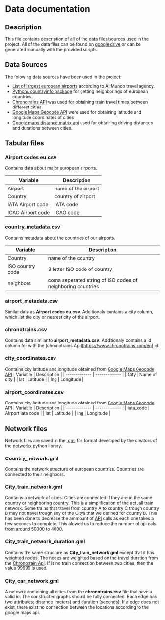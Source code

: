# Data documentation
## Description
This file contains description of all of the data files/sources used in the project. All of the data files can be found on [google drive](https://drive.google.com/drive/folders/1z65-V_g7631HaKvFRhrFEAztKkKnKc_s?usp=drive_link) or can be generated manually with the provided scripts.
## Data Sources
The folowing data sources have been used in the project:
- [List of largest european airports](https://airmundo.com/en/blog/airport-codes-european-airports/) according to AirMundo travel agency.
- [Pythons countryinfo package](https://github.com/porimol/countryinfo) for getting neighborings of european countries.
- [Chronotrains API](https://www.chronotrains.com/en) was used for obtaining train travel times between different cities
- [Google Maps Geocode API](https://developers.google.com/maps/documentation/geocoding/overview) were used for obtaining latitude and longitude coordinates of cities
- [Google maps distance matrix api](https://developers.google.com/maps/documentation/distance-matrix/overview) used for obtaining driving distances and durations between cities.

## Tabular files

### Airport codes eu.csv
Contains data about major european airports.

| Variable  | Description |
| ------------- | ------------- |
| Airport  | name of the eirport  |
| Country  | country of airport  |
| IATA Airport code  | IATA code  |
| ICAO Airport code  | ICAO code  |

### country_metadata.csv
Contains metadata about the countries of our airports.

| Variable  | Description |
| ------------- | ------------- |
| Country  | name of the country  |
| ISO country code  | 3 letter ISO code of country  |
| neighbors  | coma seperated string of ISO codes of neighboring countries  |


### airport_metadata.csv
Similar data as **Airport codes eu.csv**. Additionaly contains a city column, which list the city or nearest city of the airport.

### chronotrains.csv
Contains data similar to **airport_metadata.csv**. Additionaly contains a id column for with the (chronotrains Api)[https://www.chronotrains.com/en] id.

### city_coordinates.csv
Contains city latitude and longitude obtained from [Google Maps Geocode API](https://developers.google.com/maps/documentation/geocoding/overview)
| Variable  | Description |
| ------------- | ------------- |
| City  | Name of city  |
| lat  | Latitude  |
| lng  | Longitude  |


### airport_coordinates.csv
Contains city latitude and longitude obtained from [Google Maps Geocode API](https://developers.google.com/maps/documentation/geocoding/overview)
| Variable  | Description |
| ------------- | ------------- |
| iata_code  | AIrport iata code  |
| lat  | Latitude  |
| lng  | Longitude  |

## Network files
Network files are saved in the [.gml](https://networkx.org/documentation/stable/reference/readwrite/gml.html) file format developed by the creators of the [networkx](https://networkx.org/documentation/stable/index.html) python library. 

### Country_network.gml
Contains the network structure of european countries. Countries are connected to their neighbors. 

### City_train_network.gml
Contains a network of cities. Cities are connected if they are in the same country or neighboring country. This is a simplification of the actuall train network. Some trains that travel from country A to country C trough country B
may not travel trough any of the Citys that we defined for country B. This has been done to decrease the ammount of [API](https://www.chronotrains.com/en) calls as each one takes a few seconds to complete. This alowed us to reduce the number of api cals from around 50000 to 4000.

### City_train_network_duration.gml
Contains the same structure as **City_train_network.gml** except that it has weighted nodes. The nodes are weighted based on the travel duration from the [Chronotrain Api](https://www.chronotrains.com/en). If is no train connection between two cities, then the value 99999 is used.

### City_car_network.gml
A netowrk containing all cities from the **chronotrains.csv** file that have a valid id. The constructed graphs should be fully connected. Each edge has two attributes; distance (meters) and duration (seconds). If a edge does not exist, there exist no connection between the locations according to the google maps api. 




